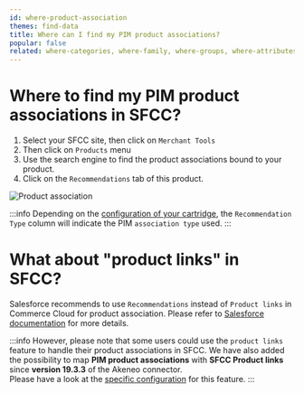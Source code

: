 ```yaml
---
id: where-product-association
themes: find-data
title: Where can I find my PIM product associations?
popular: false
related: where-categories, where-family, where-groups, where-attributes
---
```


# Where to find my PIM product associations in SFCC?

1. Select your SFCC site, then click on `Merchant Tools`
2. Then click on `Products` menu
3. Use the search engine to find the product associations bound to your product.
4. Click on the `Recommendations` tab of this product.

![Product association](../img/sfcc-where-association.png)

:::info
Depending on the [configuration of your cartridge](05-mapping-configuration.html#product-association-mapping), the `Recommendation Type` column will indicate the PIM `association type` used.
:::

# What about "product links" in SFCC?

Salesforce recommends to use `Recommendations` instead of `Product links` in Commerce Cloud for product association. Please refer to [Salesforce documentation](https://documentation.b2c.commercecloud.salesforce.com/DOC2/topic/com.demandware.dochelp/Products/LinkingProducts.html?resultof=%22%50%72%6f%64%75%63%74%22%20%22%70%72%6f%64%75%63%74%22%20%22%6c%69%6e%6b%22%20) for more details.

:::info
However, please note that some users could use the `product links` feature to handle their product associations in SFCC. We have also added the possibility to map **PIM product associations** with **SFCC Product links** since **version 19.3.3** of the Akeneo connector.<br>
Please have a look at the [specific configuration](05-mapping-configuration.html) for this feature.
:::
